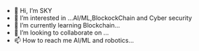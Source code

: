 - 👋 Hi, I’m SKY
- 👀 I’m interested in ...AI/ML,BlockockChain and Cyber security 
- 🌱 I’m currently learning Blockchain...
- 💞️ I’m looking to collaborate on ...
- 📫 How to reach me AI/ML and robotics...

<!---
WorldOneSKY/WorldOneSKY is a ✨ special ✨ repository because its `README.md` (this file) appears on your GitHub profile.
You can click the Preview link to take a look at your changes.
--->
